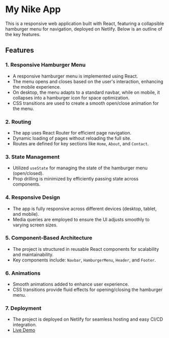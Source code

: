 # My Nike App

This is a responsive web application built with React, featuring a collapsible hamburger menu for navigation, deployed on Netlify. Below is an outline of the key features.

## Features

### 1. **Responsive Hamburger Menu**
   - A responsive hamburger menu is implemented using React.
   - The menu opens and closes based on the user's interaction, enhancing the mobile experience.
   - On desktop, the menu adapts to a standard navbar, while on mobile, it collapses into a hamburger icon for space optimization.
   - CSS transitions are used to create a smooth open/close animation for the menu.

### 2. **Routing**
   - The app uses React Router for efficient page navigation.
   - Dynamic loading of pages without reloading the full site.
   - Routes are defined for key sections like `Home`, `About`, and `Contact`.

### 3. **State Management**
   - Utilized `useState` for managing the state of the hamburger menu (open/closed).
   - Prop drilling is minimized by efficiently passing state across components.

### 4. **Responsive Design**
   - The app is fully responsive across different devices (desktop, tablet, and mobile).
   - Media queries are employed to ensure the UI adjusts smoothly to varying screen sizes.

### 5. **Component-Based Architecture**
   - The project is structured in reusable React components for scalability and maintainability.
   - Key components include: `Navbar`, `HamburgerMenu`, `Header`, and `Footer`.

### 6. **Animations**
   - Smooth animations added to enhance user experience.
   - CSS transitions provide fluid effects for opening/closing the hamburger menu.

### 7. **Deployment**
   - The project is deployed on Netlify for seamless hosting and easy CI/CD integration.
   - [Live Demo](https://your-netlify-deployed-site-url)


